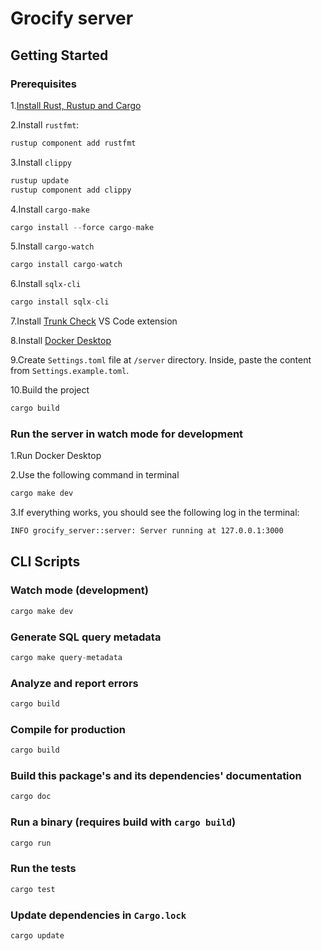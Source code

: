 # Grocify server

## Getting Started

### Prerequisites

1.[Install Rust, Rustup and Cargo](https://www.rust-lang.org/tools/install)

2.Install `rustfmt`:

```rust
rustup component add rustfmt
```

3.Install `clippy`

```rust
rustup update
rustup component add clippy
```

4.Install `cargo-make`

```rust
cargo install --force cargo-make
```

5.Install `cargo-watch`

```rust
cargo install cargo-watch
```

6.Install `sqlx-cli`

```rust
cargo install sqlx-cli
```

7.Install [Trunk Check](https://marketplace.visualstudio.com/items?itemName=Trunk.io) VS Code extension

8.Install [Docker Desktop](https://www.docker.com/products/docker-desktop/)

9.Create `Settings.toml` file at `/server` directory. Inside, paste the content from `Settings.example.toml`.

10.Build the project

```rust
cargo build
```

### Run the server in watch mode for development

1.Run Docker Desktop

2.Use the following command in terminal

```rust
cargo make dev
```

3.If everything works, you should see the following log in the terminal:

```bash
INFO grocify_server::server: Server running at 127.0.0.1:3000
```

## CLI Scripts

### Watch mode (development)

```rust
cargo make dev
```

### Generate SQL query metadata

```rust
cargo make query-metadata
```

### Analyze and report errors

```rust
cargo build
```

### Compile for production

```rust
cargo build
```

### Build this package's and its dependencies' documentation

```rust
cargo doc
```

### Run a binary (requires build with `cargo build`)

```rust
cargo run
```

### Run the tests

```rust
cargo test
```

### Update dependencies in `Cargo.lock`

```rust
cargo update
```
